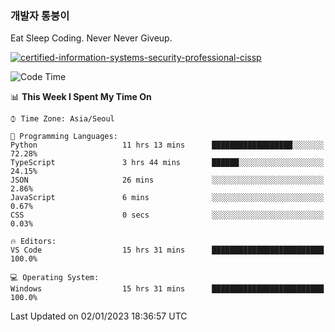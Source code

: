 ### 개발자 통붕이
Eat Sleep Coding.
Never Never Giveup.

[![certified-information-systems-security-professional-cissp](https://user-images.githubusercontent.com/44606727/157613689-acd84ec6-5f8f-4e79-89d9-a8d51f033634.png)](https://www.credly.com/badges/f394a010-85a0-450b-9136-8043af01d71c/public_url)

<!--START_SECTION:waka-->
![Code Time](http://img.shields.io/badge/Code%20Time-1%2C356%20hrs%2030%20mins-blue)

📊 **This Week I Spent My Time On** 

```text
⌚︎ Time Zone: Asia/Seoul

💬 Programming Languages: 
Python                   11 hrs 13 mins      ██████████████████░░░░░░░   72.28% 
TypeScript               3 hrs 44 mins       ██████░░░░░░░░░░░░░░░░░░░   24.15% 
JSON                     26 mins             ░░░░░░░░░░░░░░░░░░░░░░░░░   2.86% 
JavaScript               6 mins              ░░░░░░░░░░░░░░░░░░░░░░░░░   0.67% 
CSS                      0 secs              ░░░░░░░░░░░░░░░░░░░░░░░░░   0.03%

🔥 Editors: 
VS Code                  15 hrs 31 mins      █████████████████████████   100.0%

💻 Operating System: 
Windows                  15 hrs 31 mins      █████████████████████████   100.0%

```


 Last Updated on 02/01/2023 18:36:57 UTC
<!--END_SECTION:waka-->
